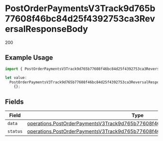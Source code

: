 # PostOrderPaymentsV3Track9d765b77608f46bc84d25f4392753ca3ReversalResponseBody

200

## Example Usage

```typescript
import { PostOrderPaymentsV3Track9d765b77608f46bc84d25f4392753ca3ReversalResponseBody } from "@dhaba/safepay-ts/models/operations";

let value:
  PostOrderPaymentsV3Track9d765b77608f46bc84d25f4392753ca3ReversalResponseBody =
    {};
```

## Fields

| Field                                                                                                                                                                                  | Type                                                                                                                                                                                   | Required                                                                                                                                                                               | Description                                                                                                                                                                            |
| -------------------------------------------------------------------------------------------------------------------------------------------------------------------------------------- | -------------------------------------------------------------------------------------------------------------------------------------------------------------------------------------- | -------------------------------------------------------------------------------------------------------------------------------------------------------------------------------------- | -------------------------------------------------------------------------------------------------------------------------------------------------------------------------------------- |
| `data`                                                                                                                                                                                 | [operations.PostOrderPaymentsV3Track9d765b77608f46bc84d25f4392753ca3ReversalData](../../models/operations/postorderpaymentsv3track9d765b77608f46bc84d25f4392753ca3reversaldata.md)     | :heavy_minus_sign:                                                                                                                                                                     | N/A                                                                                                                                                                                    |
| `status`                                                                                                                                                                               | [operations.PostOrderPaymentsV3Track9d765b77608f46bc84d25f4392753ca3ReversalStatus](../../models/operations/postorderpaymentsv3track9d765b77608f46bc84d25f4392753ca3reversalstatus.md) | :heavy_minus_sign:                                                                                                                                                                     | N/A                                                                                                                                                                                    |